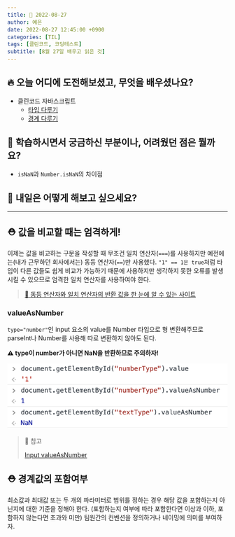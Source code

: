 ```yaml
---
title: 🍊 2022-08-27
author: 예은
date: 2022-08-27 12:45:00 +0900
categories: [TIL]
tags: [클린코드, 코딩테스트]
subtitle: [8월 27일 배우고 읽은 것]
---
```


## 🔥 오늘 어디에 도전해보셨고, 무엇을 배우셨나요?

- 클린코드 자바스크립트
  - [타입 다루기](/posts/220827TIL/#-%EA%B0%92%EC%9D%84-%EB%B9%84%EA%B5%90%ED%95%A0-%EB%95%8C%EB%8A%94-%EC%97%84%EA%B2%A9%ED%95%98%EA%B2%8C)
  - [경계 다루기](/posts/220827TIL/#-경계값의-포함여부)

## 🌊 학습하시면서 궁금하신 부분이나, 어려웠던 점은 뭘까요?

- `isNaN`과 `Number.isNaN`의 차이점

## 🌟 내일은 어떻게 해보고 싶으세요?

---

## ⛑ 값을 비교할 때는 엄격하게!

이제는 값을 비교하는 구문을 작성할 때 무조건 일치 연산자(`===`)를 사용하지만 예전에는(내가 근무하던 회사에서는) 동등 연산자(`==`)만 사용했다. `"1" == 1은 true`처럼 타입이 다른 값들도 쉽게 비교가 가능하기 때문에 사용하지만 생각하지 못한 오류를 발생시킬 수 있으므로 엄격한 일치 연산자를 사용하여야 한다.

> [🐝 동등 연산자와 일치 연산자의 반환 값을 한 눈에 알 수 있는 사이트](https://dorey.github.io/JavaScript-Equality-Table/)

### valueAsNumber

`type="number"`인 input 요소의 value를 Number 타입으로 형 변환해주므로 parseInt나 Number를 사용해 따로 변환하지 않아도 된다.

**⚠️ type이 number가 아니면 NaN을 반환하므로 주의하자!**

![valueAsNumber](/assets/img/post/TIL/20220827/valueAsNumber.png)

> 🐝 참고
>
> [Input valueAsNumber](https://davidwalsh.name/input-valueasnumber)

## ⛑ 경계값의 포함여부

최소값과 최대값 또는 두 개의 파라미터로 범위를 정하는 경우 해당 값을 포함하는지 아닌지에 대한 기준을 정해야 한다. (포함하는지 여부에 따라 포함한다면 이상과 이하, 포함하지 않는다면 초과와 미만) 팀원간의 컨벤션을 정의하거나 네이밍에 의미를 부여하자.
